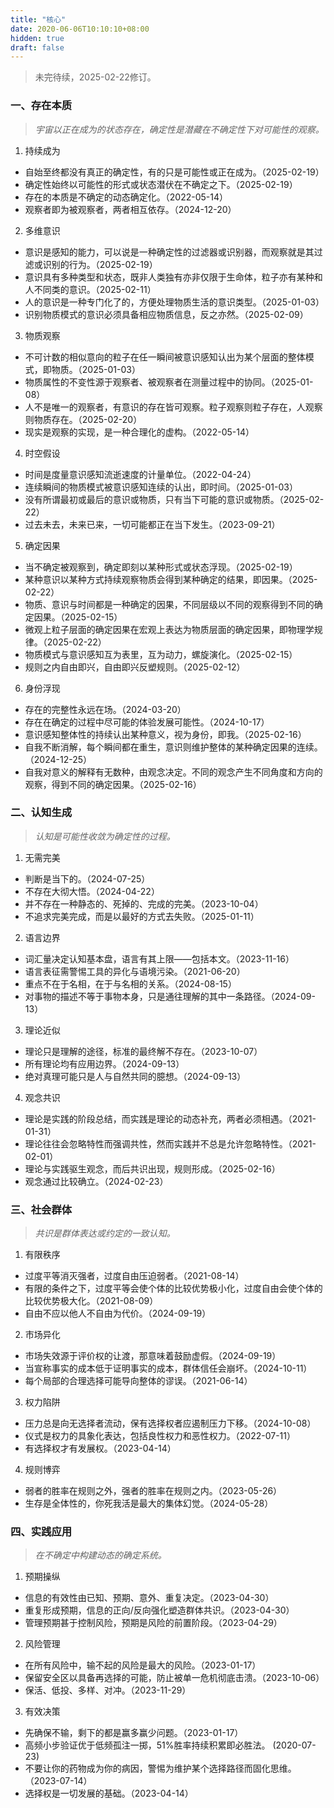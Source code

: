 ```yaml
---
title: "核心"
date: 2020-06-06T10:10:10+08:00
hidden: true
draft: false
---
```

> 未完待续，2025-02-22修订。

### 一、存在本质
> *宇宙以正在成为的状态存在，确定性是潜藏在不确定性下对可能性的观察。*
1. 持续成为
- 自始至终都没有真正的确定性，有的只是可能性或正在成为。（2025-02-19）
- 确定性始终以可能性的形式或状态潜伏在不确定之下。（2025-02-19）
- 存在的本质是不确定的动态确定化。（2022-05-14）
- 观察者即为被观察者，两者相互依存。（2024-12-20）

2. 多维意识
- 意识是感知的能力，可以说是一种确定性的过滤器或识别器，而观察就是其过滤或识别的行为。（2025-02-19）
- 意识具有多种类型和状态，既非人类独有亦非仅限于生命体，粒子亦有某种和人不同类的意识。（2025-02-11）
- 人的意识是一种专门化了的，方便处理物质生活的意识类型。（2025-01-03）
- 识别物质模式的意识必须具备相应物质信息，反之亦然。（2025-02-09）

3. 物质观察
- 不可计数的相似意向的粒子在任一瞬间被意识感知认出为某个层面的整体模式，即物质。（2025-01-03）
- 物质属性的不变性源于观察者、被观察者在测量过程中的协同。（2025-01-08）
- 人不是唯一的观察者，有意识的存在皆可观察。粒子观察则粒子存在，人观察则物质存在。（2025-02-20）
- 现实是观察的实现，是一种合理化的虚构。（2022-05-14）

4. 时空假设
- 时间是度量意识感知流逝速度的计量单位。（2022-04-24）
- 连续瞬间的物质模式被意识感知连续的认出，即时间。（2025-01-03）
- 没有所谓最初或最后的意识或物质，只有当下可能的意识或物质。（2025-02-22）
- 过去未去，未来已来，一切可能都正在当下发生。（2023-09-21）

5. 确定因果
- 当不确定被观察到，确定即刻以某种形式或状态浮现。（2025-02-19）
- 某种意识以某种方式持续观察物质会得到某种确定的结果，即因果。（2025-02-22）
- 物质、意识与时间都是一种确定的因果，不同层级以不同的观察得到不同的确定因果。（2025-02-15）
- 微观上粒子层面的确定因果在宏观上表达为物质层面的确定因果，即物理学规律。（2025-02-22）
- 物质模式与意识感知互为表里，互为动力，螺旋演化。（2025-02-15）
- 规则之内自由即兴，自由即兴反塑规则。（2025-02-12）

6. 身份浮现
- 存在的完整性永远在场。（2024-03-20）
- 存在在确定的过程中尽可能的体验发展可能性。（2024-10-17）
- 意识感知整体性的持续认出某种意义，视为身份，即我。（2025-02-16）
- 自我不断消解，每个瞬间都在重生，意识则维护整体的某种确定因果的连续。（2024-12-25）
- 自我对意义的解释有无数种，由观念决定。不同的观念产生不同角度和方向的观察，得到不同的确定因果。（2025-02-16）

### 二、认知生成
> *认知是可能性收敛为确定性的过程。*
1. 无需完美
- 判断是当下的。（2024-07-25）
- 不存在大彻大悟。（2024-04-22）
- 并不存在一种静态的、死掉的、完成的完美。（2023-10-04）
- 不追求完美完成，而是以最好的方式去失败。（2025-01-11）

2. 语言边界
- 词汇量决定认知基本盘，语言有其上限——包括本文。（2023-11-16）
- 语言表征需警惕工具的异化与语境污染。（2021-06-20）
- 重点不在于名相，在于与名相的关系。（2024-08-15）
- 对事物的描述不等于事物本身，只是通往理解的其中一条路径。（2024-09-13）

3. 理论近似
- 理论只是理解的途径，标准的最终解不存在。（2023-10-07）
- 所有理论均有应用边界。（2024-09-13）
- 绝对真理可能只是人与自然共同的臆想。（2024-09-13）

4. 观念共识
- 理论是实践的阶段总结，而实践是理论的动态补充，两者必须相遇。（2021-01-31）
- 理论往往会忽略特性而强调共性，然而实践并不总是允许忽略特性。（2021-02-01）
- 理论与实践驱生观念，而后共识出现，规则形成。（2025-02-16）
- 观念通过比较确立。（2024-02-23）

### 三、社会群体
> *共识是群体表达或约定的一致认知。*
1. 有限秩序
- 过度平等消灭强者，过度自由压迫弱者。（2021-08-14）
- 有限的条件之下，过度平等会使个体的比较优势极小化，过度自由会使个体的比较优势极大化。（2021-08-09）
- 自由不应以他人不自由为代价。（2024-09-19）

2. 市场异化
- 市场失效源于评价权的让渡，那意味着鼓励虚假。（2024-09-19）
- 当宣称事实的成本低于证明事实的成本，群体信任会崩坏。（2024-10-11）
- 每个局部的合理选择可能导向整体的谬误。（2021-06-14）

3. 权力陷阱
- 压力总是向无选择者流动，保有选择权者应遏制压力下移。（2024-10-08）
- 仪式是权力的具象化表达，包括良性权力和恶性权力。（2022-07-11）
- 有选择权才有发展权。（2023-04-14）

4. 规则博弈
- 弱者的胜率在规则之外，强者的胜率在规则之内。（2023-05-26）
- 生存是全体性的，你死我活是最大的集体幻觉。（2024-05-28）

### 四、实践应用
> *在不确定中构建动态的确定系统。*
1. 预期操纵
- 信息的有效性由已知、预期、意外、重复决定。（2023-04-30）
- 重复形成预期，信息的正向/反向强化塑造群体共识。（2023-04-30）
- 管理预期甚于控制风险，预期是风险的前置阶段。（2023-04-29）

2. 风险管理
- 在所有风险中，输不起的风险是最大的风险。（2023-01-17）
- 保留安全区以具备再选择的可能，防止被单一危机彻底击溃。（2023-10-06）
- 保活、低投、多样、对冲。（2023-11-29）

3. 有效决策
- 先确保不输，剩下的都是赢多赢少问题。（2023-01-17）
- 高频小步验证优于低频孤注一掷，51%胜率持续积累即必胜法。 (2020-07-23)
- 不要让你的药物成为你的病因，警惕为维护某个选择路径而固化思维。（2023-07-14）
- 选择权是一切发展的基础。（2023-04-14）